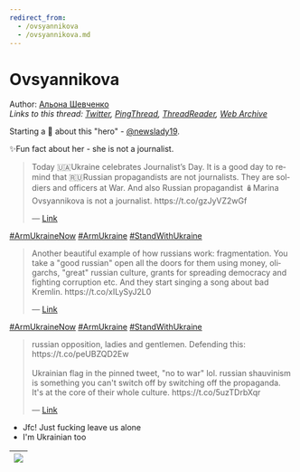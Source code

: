```yaml
---
redirect_from:
  - /ovsyannikova
  - /ovsyannikova.md
---
```

# Ovsyannikova

Author: [Альона Шевченко](https://twitter.com/cryptodrftng)  
*Links to this thread: [Twitter](https://twitter.com/cryptodrftng/status/1533777959483490305), [PingThread](https://pingthread.com/thread/1533777959483490305), [ThreadReader](https://threadreaderapp.com/thread/1533777959483490305.html), [Web Archive](https://web.archive.org/web/*/https://twitter.com/cryptodrftng/status/1533777959483490305)*

Starting a 🧵 about this "hero" - [@newslady19](https://twitter.com/newslady19). 

✨Fun fact about her - she is not a journalist.

<blockquote class="twitter-tweet">
    <p lang="en" dir="ltr">
    Today 🇺🇦Ukraine celebrates Journalist’s Day. It is a good day to remind that 🇷🇺Russian propagandists are not journalists. They are soldiers and officers at War. And also Russian propagandist 🪆Marina Ovsyannikova is not a journalist. https://t.co/gzJyVZ2wGf<br />
    </p>
    &mdash; <a href="https://twitter.com/tvtoront/status/1533752925750714370">Link</a>
</blockquote>

[#ArmUkraineNow](https://twitter.com/hashtag/ArmUkraineNow) [#ArmUkraine](https://twitter.com/hashtag/ArmUkraine) [#StandWithUkraine](https://twitter.com/hashtag/StandWithUkraine)

<blockquote class="twitter-tweet">
    <p lang="en" dir="ltr">
    Another beautiful example of how russians work: fragmentation. You take a &#34;good russian&#34; open all the doors for them using money, oligarchs, &#34;great&#34; russian culture, grants for spreading democracy and fighting corruption etc. And they start singing a song about bad Kremlin. https://t.co/xILySyJ2L0<br />
    </p>
    &mdash; <a href="https://twitter.com/stsx92/status/1533405184113750019">Link</a>
</blockquote>

[#ArmUkraineNow](https://twitter.com/hashtag/ArmUkraineNow) [#ArmUkraine](https://twitter.com/hashtag/ArmUkraine) [#StandWithUkraine](https://twitter.com/hashtag/StandWithUkraine)

<blockquote class="twitter-tweet">
    <p lang="en" dir="ltr">
    russian opposition, ladies and gentlemen. Defending this: https://t.co/peUBZQD2Ew<br />
    <br />
    Ukrainian flag in the pinned tweet, &#34;no to war&#34; lol. russian shauvinism is something you can&#39;t switch off by switching off the propaganda. It&#39;s at the core of their whole culture. https://t.co/5uzTDrbXqr<br />
    </p>
    &mdash; <a href="https://twitter.com/cryptodrftng/status/1533618940202590210">Link</a>
</blockquote>

- Jfc! Just fucking leave us alone
- I'm Ukrainian too

| [![](https://pbs.twimg.com/media/FVKGp7YWYAIOjbL.jpg)](https://pbs.twimg.com/media/FVKGp7YWYAIOjbL.jpg) |
| :-: |
